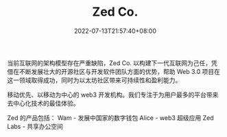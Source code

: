 ﻿---
weight: 
title: "Zed Co."
description: "当前互联网的架构模型存在严重缺陷，Zed Co. 以构建下一代互联网为己任，凭借在不断发展壮大的开源社区与开发软件团队方面的优势，帮助 Web 3.0 项目在这一领域取得成功，同时为以太坊社区带来可持续性和盈利能力。"
date: 2022-07-13T21:57:40+08:00
lastmod: 2022-07-13T16:45:40+08:00
draft: false
authors: ["yangsi"]
featuredImage: "1.jpg"
link: "https://zed.io/"
tags: ["研究机构","Zed Co"]
categories: ["navigation"]
navigation: ["研究机构"]
lightgallery: true
toc: true
pinned: false
recommend: false
recommend1: false
---
当前互联网的架构模型存在严重缺陷，Zed Co. 以构建下一代互联网为己任，凭借在不断发展壮大的开源社区与开发软件团队方面的优势，帮助 Web 3.0 项目在这一领域取得成功，同时为以太坊社区带来可持续性和盈利能力。

移动优先、以移动为中心的 web3 开发机构。我们专注于为用户最多的平台带来去中心化技术的最佳体验。

Zed 的产品包括： 
Wam - 发展中国家的数字钱包
Alice - web3 超级应用
Zed Labs - 共享办公空间
